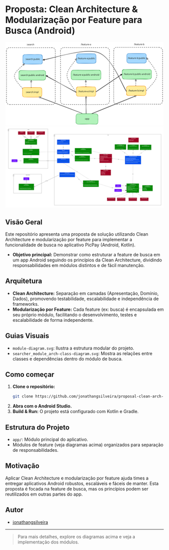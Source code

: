 # Proposta: Clean Architecture & Modularização por Feature para Busca (Android)

![Diagrama de Módulos](module-diagram.svg)
![Diagrama de Classes](searcher_module_arch-class-diagram.svg)

## Visão Geral

Este repositório apresenta uma proposta de solução utilizando Clean Architecture e modularização por feature para implementar a funcionalidade de busca no aplicativo PicPay (Android, Kotlin).

- **Objetivo principal:** Demonstrar como estruturar a feature de busca em um app Android seguindo os princípios da Clean Architecture, dividindo responsabilidades em módulos distintos e de fácil manutenção.

## Arquitetura

- **Clean Architecture:** Separação em camadas (Apresentação, Domínio, Dados), promovendo testabilidade, escalabilidade e independência de frameworks.
- **Modularização por Feature:** Cada feature (ex: busca) é encapsulada em seu próprio módulo, facilitando o desenvolvimento, testes e escalabilidade de forma independente.

## Guias Visuais

- `module-diagram.svg`: Ilustra a estrutura modular do projeto.
- `searcher_module_arch-class-diagram.svg`: Mostra as relações entre classes e dependências dentro do módulo de busca.

## Como começar

1. **Clone o repositório:**
   ```bash
   git clone https://github.com/jonathangsilveira/proposal-clean-arch-search-feature-modularization-android.git
   ```
2. **Abra com o Android Studio.**
3. **Build & Run:** O projeto está configurado com Kotlin e Gradle.

## Estrutura do Projeto

- `app/`: Módulo principal do aplicativo.
- Módulos de feature (veja diagramas acima) organizados para separação de responsabilidades.

## Motivação

Aplicar Clean Architecture e modularização por feature ajuda times a entregar aplicativos Android robustos, escaláveis e fáceis de manter. Esta proposta é focada na feature de busca, mas os princípios podem ser reutilizados em outras partes do app.

## Autor

- [jonathangsilveira](https://github.com/jonathangsilveira)

---

> Para mais detalhes, explore os diagramas acima e veja a implementação dos módulos.
